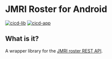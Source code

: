 # JMRI Roster for Android
[![cicd-lib](https://github.com/wormoworm/jmri-roster-android/workflows/cicd-lib/badge.svg)](https://github.com/wormoworm/jmri-roster-android/actions?query=workflow%3Acicd-lib)
[![cicd-app](https://github.com/wormoworm/jmri-roster-android/workflows/cicd-app/badge.svg)](https://github.com/wormoworm/jmri-roster-android/actions?query=workflow%3Acicd-app)
## What is it?
A wrapper library for the [JMRI roster REST API](https://github.com/wormoworm/jmri-roster).